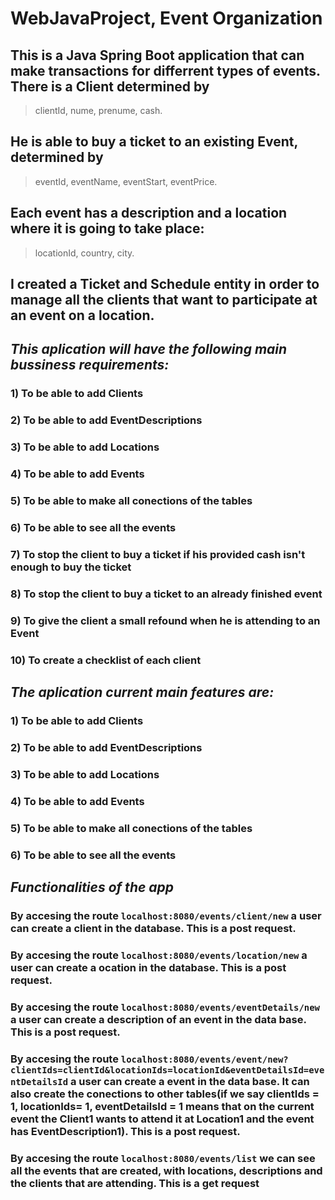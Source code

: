 # WebJavaProject, Event Organization

## This is a Java Spring Boot application that can make transactions for differrent types of events. There is a Client determined by
>clientId, nume, prenume, cash.
## He is able to buy a ticket to an existing Event, determined by
> eventId, eventName, eventStart, eventPrice. 
## Each event has a description and a location where it is going to take place:
> locationId, country, city.
##  I created a Ticket and Schedule entity in order to manage all the clients that want to participate at an event on a location. 

## ***This aplication will have the following main bussiness requirements:***

### 1) To be able to add Clients

### 2) To be able to add EventDescriptions

### 3) To be able to add Locations

### 4) To be able to add Events

### 5) To be able to make all conections of the tables

### 6) To be able to see all the events

### 7) To stop the client to buy a ticket if his provided cash isn't enough to buy the ticket

### 8) To stop the client to buy a ticket to an already finished event

### 9) To give the client a small refound when he is attending to an Event

### 10) To create a checklist of each client

## ***The aplication current main features are:***

### 1) To be able to add Clients

### 2) To be able to add EventDescriptions

### 3) To be able to add Locations

### 4) To be able to add Events

### 5) To be able to make all conections of the tables

### 6) To be able to see all the events

## ***Functionalities of the app***

### By accesing the route ```localhost:8080/events/client/new``` a user can create a client in the database. This is a post request.
### By accesing the route ```localhost:8080/events/location/new``` a user can create a ocation in the database. This is a post request.
### By accesing the route ```localhost:8080/events/eventDetails/new``` a user can create a description of an event in the data base. This is a post request.
### By accesing the route ```localhost:8080/events/event/new?clientIds=clientId&locationIds=locationId&eventDetailsId=eventDetailsId``` a user can create a event in the data base. It can also create the conections to other tables(if we say clientIds = 1, locationIds= 1, eventDetailsId = 1 means that on the current event the Client1 wants to attend it at Location1 and the event has EventDescription1). This is a post request.
### By accesing the route ```localhost:8080/events/list``` we can see all the events that are created, with locations, descriptions and the clients that are attending. This is a get request


